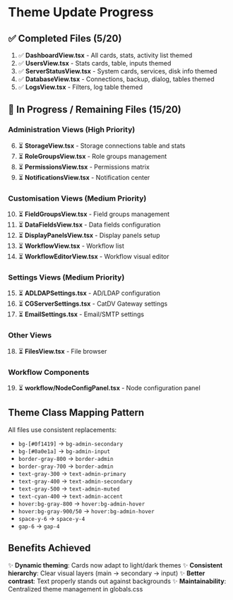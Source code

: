 # Theme Update Progress

## ✅ Completed Files (5/20)

1. ✅ **DashboardView.tsx** - All cards, stats, activity list themed
2. ✅ **UsersView.tsx** - Stats cards, table, inputs themed  
3. ✅ **ServerStatusView.tsx** - System cards, services, disk info themed
4. ✅ **DatabaseView.tsx** - Connections, backup, dialog, tables themed
5. ✅ **LogsView.tsx** - Filters, log table themed

## 🔄 In Progress / Remaining Files (15/20)

### Administration Views (High Priority)
6. ⏳ **StorageView.tsx** - Storage connections table and stats
7. ⏳ **RoleGroupsView.tsx** - Role groups management
8. ⏳ **PermissionsView.tsx** - Permissions matrix
9. ⏳ **NotificationsView.tsx** - Notification center

### Customisation Views (Medium Priority)
10. ⏳ **FieldGroupsView.tsx** - Field groups management
11. ⏳ **DataFieldsView.tsx** - Data fields configuration
12. ⏳ **DisplayPanelsView.tsx** - Display panels setup
13. ⏳ **WorkflowView.tsx** - Workflow list
14. ⏳ **WorkflowEditorView.tsx** - Workflow visual editor

### Settings Views (Medium Priority)
15. ⏳ **ADLDAPSettings.tsx** - AD/LDAP configuration
16. ⏳ **CGServerSettings.tsx** - CatDV Gateway settings
17. ⏳ **EmailSettings.tsx** - Email/SMTP settings

### Other Views
18. ⏳ **FilesView.tsx** - File browser

### Workflow Components
19. ⏳ **workflow/NodeConfigPanel.tsx** - Node configuration panel

## Theme Class Mapping Pattern

All files use consistent replacements:
- `bg-[#0f1419]` → `bg-admin-secondary`
- `bg-[#0a0e1a]` → `bg-admin-input`
- `border-gray-800` → `border-admin`
- `border-gray-700` → `border-admin`
- `text-gray-300` → `text-admin-primary`
- `text-gray-400` → `text-admin-secondary`
- `text-gray-500` → `text-admin-muted`
- `text-cyan-400` → `text-admin-accent`
- `hover:bg-gray-800` → `hover:bg-admin-hover`
- `hover:bg-gray-900/50` → `hover:bg-admin-hover`
- `space-y-6` → `space-y-4`
- `gap-6` → `gap-4`

## Benefits Achieved

✨ **Dynamic theming**: Cards now adapt to light/dark themes
✨ **Consistent hierarchy**: Clear visual layers (main → secondary → input)
✨ **Better contrast**: Text properly stands out against backgrounds
✨ **Maintainability**: Centralized theme management in globals.css
